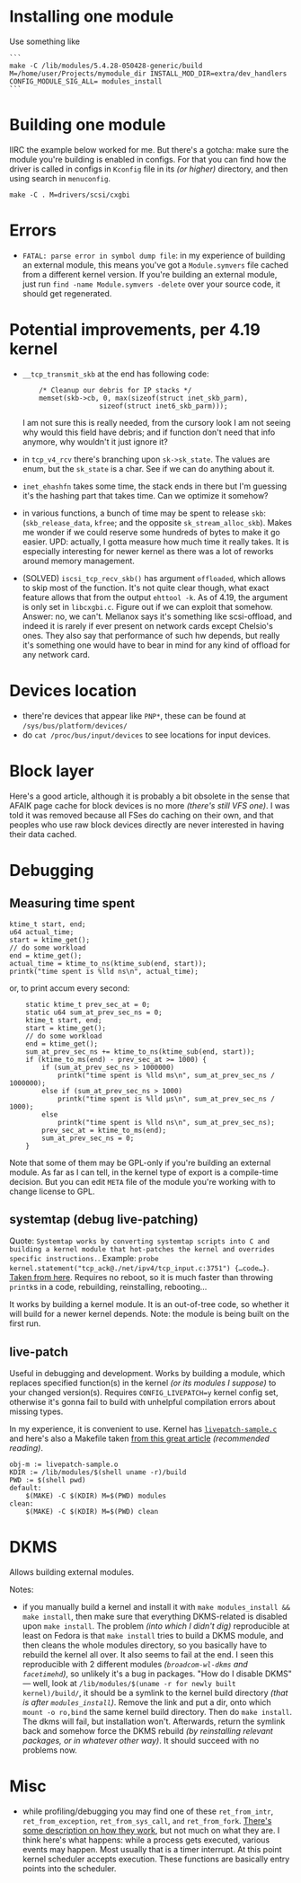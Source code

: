 # Installing one module

Use something like

    ```
    make -C /lib/modules/5.4.28-050428-generic/build M=/home/user/Projects/mymodule_dir INSTALL_MOD_DIR=extra/dev_handlers CONFIG_MODULE_SIG_ALL= modules_install
    ```

# Building one module

IIRC the example below worked for me. But there's a gotcha: make sure the module you're building is enabled in configs. For that you can find how the driver is called in configs in `Kconfig` file in its *(or higher)* directory, and then using search in `menuconfig`.

```
make -C . M=drivers/scsi/cxgbi
```

# Errors

* `FATAL: parse error in symbol dump file`: in my experience of building an external module, this means you've got a `Module.symvers` file cached from a different kernel version. If you're building an external module, just run `find -name Module.symvers -delete` over your source code, it should get regenerated.

# Potential improvements, per 4.19 kernel

* `__tcp_transmit_skb` at the end has following code:

    ```
        /* Cleanup our debris for IP stacks */
        memset(skb->cb, 0, max(sizeof(struct inet_skb_parm),
                       sizeof(struct inet6_skb_parm)));
    ```

    I am not sure this is really needed, from the cursory look I am not seeing why would this field have debris; and if function don't need that info anymore, why wouldn't it just ignore it?
* in `tcp_v4_rcv` there's branching upon `sk->sk_state`. The values are enum, but the `sk_state` is a char. See if we can do anything about it.
* `inet_ehashfn` takes some time, the stack ends in there but I'm guessing it's the hashing part that takes time. Can we optimize it somehow?
* in various functions, a bunch of time may be spent to release `skb`: (`skb_release_data`, `kfree`; and the opposite `sk_stream_alloc_skb`). Makes me wonder if we could reserve some hundreds of bytes to make it go easier. UPD: actually, I gotta measure how much time it really takes. It is especially interesting for newer kernel as there was a lot of reworks around memory management.
* (SOLVED) `iscsi_tcp_recv_skb()` has argument `offloaded`, which allows to skip most of the function. It's not quite clear though, what exact feature allows that from the output `ehttool -k`. As of 4.19, the argument is only set in `libcxgbi.c`. Figure out if we can exploit that somehow.
  Answer: no, we can't. Mellanox says it's something like scsi-offload, and indeed it is rarely if ever present on network cards except Chelsio's ones. They also say that performance of such hw depends, but really it's something one would have to bear in mind for any kind of offload for any network card.

# Devices location

* there're devices that appear like `PNP*`, these can be found at `/sys/bus/platform/devices/`
* do `cat /proc/bus/input/devices` to see locations for input devices.

# Block layer

Here's a good article, although it is probably a bit obsolete in the sense that AFAIK page cache for block devices is no more *(there's still VFS one)*. I was told it was removed because all FSes do caching on their own, and that peoples who use raw block devices directly are never interested in having their data cached.

# Debugging

## Measuring time spent

    ktime_t start, end;
    u64 actual_time;
    start = ktime_get();
    // do some workload
    end = ktime_get();
    actual_time = ktime_to_ns(ktime_sub(end, start));
    printk("time spent is %lld ns\n", actual_time);

or, to print accum every second:

```
    static ktime_t prev_sec_at = 0;
    static u64 sum_at_prev_sec_ns = 0;
    ktime_t start, end;
    start = ktime_get();
    // do some workload
    end = ktime_get();
    sum_at_prev_sec_ns += ktime_to_ns(ktime_sub(end, start));
    if (ktime_to_ms(end) - prev_sec_at >= 1000) {
        if (sum_at_prev_sec_ns > 1000000)
            printk("time spent is %lld ms\n", sum_at_prev_sec_ns / 1000000);
        else if (sum_at_prev_sec_ns > 1000)
            printk("time spent is %lld μs\n", sum_at_prev_sec_ns / 1000);
        else
            printk("time spent is %lld ns\n", sum_at_prev_sec_ns);
        prev_sec_at = ktime_to_ms(end);
        sum_at_prev_sec_ns = 0;
    }
```

Note that some of them may be GPL-only if you're building an external module. As far as I can tell, in the kernel type of export is a compile-time decision. But you can edit `META` file of the module you're working with to change license to GPL.

## systemtap (debug live-patching)

Quote: `Systemtap works by converting systemtap scripts into C and building a kernel module that hot-patches the kernel and overrides specific instructions.`. Example: `probe kernel.statement("tcp_ack@./net/ipv4/tcp_input.c:3751") {…code…}`. [Taken from here](https://engineering.skroutz.gr/blog/uncovering-a-24-year-old-bug-in-the-linux-kernel/). Requires no reboot, so it is much faster than throwing `printk`s in a code, rebuilding, reinstalling, rebooting…

It works by building a kernel module. It is an out-of-tree code, so whether it will build for a newer kernel depends. Note: the module is being built on the first run.

## live-patch

Useful in debugging and development. Works by building a module, which replaces specified function(s) in the kernel *(or its modules I suppose)* to your changed version(s). Requires `CONFIG_LIVEPATCH=y` kernel config set, otherwise it's gonna fail to build with unhelpful compilation errors about missing types.

In my experience, it is convenient to use. Kernel has [`livepatch-sample.c`](https://git.kernel.org/pub/scm/linux/kernel/git/torvalds/linux.git/tree/samples/livepatch/livepatch-sample.c) and here's also a Makefile taken [from this great article](https://ruffell.nz/programming/writeups/2020/04/20/everything-you-wanted-to-know-about-kernel-livepatch-in-ubuntu.html) *(recommended reading)*.

```
obj-m := livepatch-sample.o
KDIR := /lib/modules/$(shell uname -r)/build
PWD := $(shell pwd)
default:
	$(MAKE) -C $(KDIR) M=$(PWD) modules
clean:
	$(MAKE) -C $(KDIR) M=$(PWD) clean
```

# DKMS

Allows building external modules.

Notes:

* if you manually build a kernel and install it with `make modules_install && make install`, then make sure that everything DKMS-related is disabled upon `make install`. The problem *(into which I didn't dig)* reproducible at least on Fedora is that `make install` tries to build a DKMS module, and then cleans the whole modules directory, so you basically have to rebuild the kernel all over. It also seems to fail at the end. I seen this reproducible with 2 different modules *(`broadcom-wl-dkms` and `facetimehd`)*, so unlikely it's a bug in packages.
  "How do I disable DKMS" — well, look at `/lib/modules/$(uname -r for newly built kernel)/build/`, it should be a symlink to the kernel build directory *(that is after `modules_install`)*. Remove the link and put a dir, onto which `mount -o ro,bind` the same kernel build directory. Then do `make install`. The dkms will fail, but installation won't. Afterwards, return the symlink back and somehow force the DKMS rebuild *(by reinstalling relevant packages, or in whatever other way)*. It should succeed with no problems now.

# Misc

* while profiling/debugging you may find one of these `ret_from_intr`, `ret_from_exception`, `ret_from_sys_call`, `and` `ret_from_fork`. [There's some description on how they work](https://www.oreilly.com/library/view/understanding-the-linux/0596002130/ch04s08.html), but not much on what they are. I think here's what happens: while a process gets executed, various events may happen. Most usually that is a timer interrupt. At this point kernel scheduler accepts execution. These functions are basically entry points into the scheduler.
